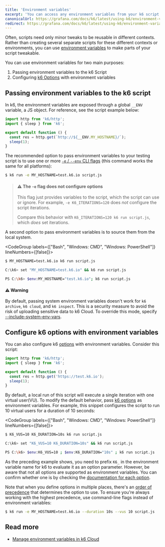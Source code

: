 ```yaml
---
title: 'Environment variables'
excerpt: 'You can access any environment variables from your k6 script code and use this to supply your VUs with configuration information.'
canonicalUrl: https://grafana.com/docs/k6/latest/using-k6/environment-variables/
redirect: https://grafana.com/docs/k6/latest/using-k6/environment-variables/
---
```


Often, scripts need only minor tweaks to be reusable in different contexts.
Rather than creating several separate scripts for these different contexts or environments, you can use [environment variables](/misc/glossary/#environment-variables) to make parts of your script tweakable.

You can use environment variables for two main purposes:

1. Passing environment variables to the k6 Script
2. Configuring [k6 Options](/using-k6/k6-options/how-to) with environment variables

## Passing environment variables to the k6 script

In k6, the environment variables are exposed through a global `__ENV` variable, a JS object.
For reference, see the script example below:

```javascript
import http from 'k6/http';
import { sleep } from 'k6';

export default function () {
  const res = http.get(`http://${__ENV.MY_HOSTNAME}/`);
  sleep(1);
}
```

The recommended option to pass environment variables to your testing script is to use one or more [`-e` / `--env` CLI flags](/using-k6/k6-options/reference#supply-environment-variables)
(this command works the same for all platforms):

<CodeGroup labels={[]} lineNumbers={[true]}>

```bash
$ k6 run -e MY_HOSTNAME=test.k6.io script.js
```

</CodeGroup>

> #### ⚠ The `-e` flag does not configure options
>
> This flag just provides variables to the script, which the script can use or ignore.
> For example, `-e K6_ITERATIONS=120` does _not_ configure the script iterations.
>
> Compare this behavior with `K6_ITERATIONS=120 k6 run script.js`, which _does_ set iterations.

<Collapsible title="Using System Environment Variables">

A second option to pass environment variables is to source them from the local system.

<CodeGroup labels={["Bash", "Windows: CMD", "Windows: PowerShell"]} lineNumbers={[false]}>

```bash
$ MY_HOSTNAME=test.k6.io k6 run script.js
```

```bash
C:\k6> set "MY_HOSTNAME=test.k6.io" && k6 run script.js
```

```bash
PS C:\k6> $env:MY_HOSTNAME="test.k6.io"; k6 run script.js
```

</CodeGroup>

#### ⚠️ Warning

By default, passing system environment variables doesn't work for `k6 archive`, `k6 cloud`, and `k6 inspect`.
This is a security measure to avoid the risk of uploading sensitive data to k6 Cloud.
To override this mode, specify [--include-system-env-vars](/using-k6/k6-options/reference#include-system-env-vars).

</Collapsible>

## Configure k6 options with environment variables

You can also configure k6 [options](/using-k6/k6-options/how-to) with environment variables.
Consider this script:

```javascript
import http from 'k6/http';
import { sleep } from 'k6';

export default function () {
  const res = http.get('https://test.k6.io');
  sleep(1);
}
```

By default, a local run of this script will execute a single iteration with one virtual user(VU).
To modify the default behavior, pass [k6 options](/using-k6/k6-options/how-to) as environment variables.
For example, this snippet configures the script to run 10 virtual users for a duration of 10 seconds:

<CodeGroup labels={["Bash", "Windows: CMD", "Windows: PowerShell"]} lineNumbers={[false]}>

```bash
$ K6_VUS=10 K6_DURATION=10s k6 run script.js
```

```bash
C:\k6> set "K6_VUS=10 K6_DURATION=10s" && k6 run script.js
```

```bash
PS C:\k6> $env:K6_VUS=10 ; $env:K6_DURATION="10s" ; k6 run script.js
```

</CodeGroup>

As the preceding example shows, you need to prefix `K6_` in the environment variable name for k6 to evaluate it as an option parameter.
However, be aware that not all options are supported as environment variables.
You can confirm whether one is by checking the [documentation for each option](/using-k6/k6-options/reference).

Note that when you define options in multiple places, there's an [order of precedence](/using-k6/k6-options/how-to) that determines the option to use.
To ensure you're always working with the highest precedence, use command-line flags instead of environment variables:

<CodeGroup labels={[]} lineNumbers={[true]}>

```bash
$ k6 run -e MY_HOSTNAME=test.k6.io --duration 10s --vus 10 script.js
```

</CodeGroup>

## Read more

- [Manage environment variables in k6 Cloud](/cloud/manage/environment-variables/)


